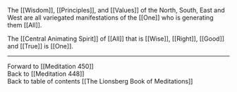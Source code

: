 The [[Wisdom]], [[Principles]], and [[Values]] of the North, South, East and West are all variegated manifestations of the [[One]] who is generating them [[All]]. 

The [[Central Animating Spirit]] of [[All]] that is [[Wise]], [[Right]], [[Good]] and [[True]] is [[One]].

___

Forward to [[Meditation 450]]  
Back to [[Meditation 448]]  
Back to table of contents [[The Lionsberg Book of Meditations]]  